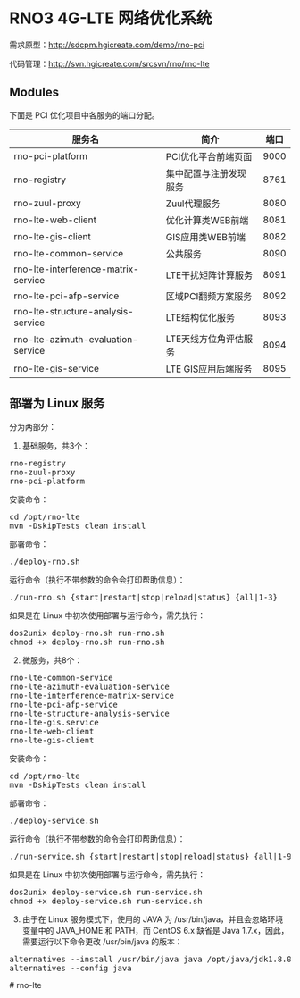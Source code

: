 # RNO3 4G-LTE 网络优化系统

需求原型：http://sdcpm.hgicreate.com/demo/rno-pci

代码管理：http://svn.hgicreate.com/srcsvn/rno/rno-lte

## Modules
下面是 PCI 优化项目中各服务的端口分配。

|服务名|简介|端口|
|-----|----|----|
|rno-pci-platform|PCI优化平台前端页面|9000|
|rno-registry|集中配置与注册发现服务|8761|
|rno-zuul-proxy|Zuul代理服务|8080|
|rno-lte-web-client|优化计算类WEB前端|8081|
|rno-lte-gis-client|GIS应用类WEB前端|8082|
|rno-lte-common-service|公共服务|8090|
|rno-lte-interference-matrix-service|LTE干扰矩阵计算服务|8091|
|rno-lte-pci-afp-service|区域PCI翻频方案服务|8092|
|rno-lte-structure-analysis-service|LTE结构优化服务|8093|
|rno-lte-azimuth-evaluation-service|LTE天线方位角评估服务|8094|
|rno-lte-gis-service|LTE GIS应用后端服务|8095|

## 部署为 Linux 服务
分为两部分：
1. 基础服务，共3个：
<pre>
rno-registry
rno-zuul-proxy
rno-pci-platform
</pre>
安装命令：
<pre>
cd /opt/rno-lte
mvn -DskipTests clean install
</pre>
部署命令：
<pre>./deploy-rno.sh</pre>
运行命令（执行不带参数的命令会打印帮助信息）：
<pre>./run-rno.sh {start|restart|stop|reload|status} {all|1-3}</pre>
如果是在 Linux 中初次使用部署与运行命令，需先执行：
<pre>
dos2unix deploy-rno.sh run-rno.sh
chmod +x deploy-rno.sh run-rno.sh
</pre>

2. 微服务，共8个：
<pre>
rno-lte-common-service
rno-lte-azimuth-evaluation-service
rno-lte-interference-matrix-service
rno-lte-pci-afp-service
rno-lte-structure-analysis-service
rno-lte-gis.service
rno-lte-web-client
rno-lte-gis-client
</pre>
安装命令：
<pre>
cd /opt/rno-lte
mvn -DskipTests clean install
</pre>
部署命令：
<pre>./deploy-service.sh</pre>
运行命令（执行不带参数的命令会打印帮助信息）：
<pre>./run-service.sh {start|restart|stop|reload|status} {all|1-9}</pre>
如果是在 Linux 中初次使用部署与运行命令，需先执行：
<pre>
dos2unix deploy-service.sh run-service.sh
chmod +x deploy-service.sh run-service.sh
</pre>

3. 由于在 Linux 服务模式下，使用的 JAVA 为 /usr/bin/java，并且会忽略环境变量中的 JAVA_HOME 和 PATH，而 CentOS 6.x 缺省是 Java 1.7.x，因此，需要运行以下命令更改 /usr/bin/java 的版本：
<pre>
alternatives --install /usr/bin/java java /opt/java/jdk1.8.0_121/bin/java 1
alternatives --config java
</pre>
#   r n o - l t e  
 
